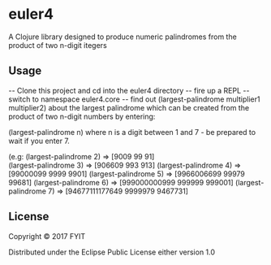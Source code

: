 # euler4

A Clojure library designed to produce numeric palindromes from the product of two n-digit itegers

## Usage

-- Clone this project and cd into the euler4 directory
-- fire up a REPL
-- switch to namespace  euler4.core
-- find out (largest-palindrome multiplier1 multiplier2) about the largest palindrome which can be created from the product 
   of two n-digit numbers by entering:

(largest-palindrome n) where n is a digit between 1 and 7 -  be prepared to wait if you enter 7.

(e.g: 
  (largest-palindrome 2)
  => [9009 99 91]                  
  (largest-palindrome 3)
  => [906609 993 913]
  (largest-palindrome 4)
  => [99000099 9999 9901]
  (largest-palindrome 5)
  => [9966006699 99979 99681]
  (largest-palindrome 6)
  => [999000000999 999999 999001]
  (largest-palindrome 7)
  => [94677111177649 9999979 9467731]           

## License

Copyright © 2017 FYIT

Distributed under the Eclipse Public License either version 1.0